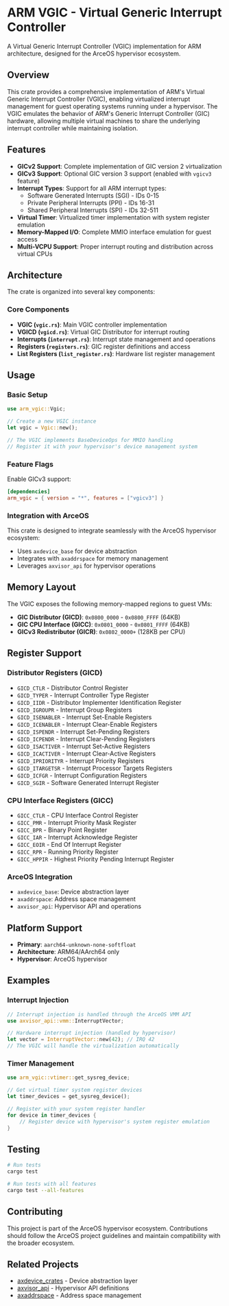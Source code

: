 # ARM VGIC - Virtual Generic Interrupt Controller

A Virtual Generic Interrupt Controller (VGIC) implementation for ARM architecture, designed for the ArceOS hypervisor ecosystem.

## Overview

This crate provides a comprehensive implementation of ARM's Virtual Generic Interrupt Controller (VGIC), enabling virtualized interrupt management for guest operating systems running under a hypervisor. The VGIC emulates the behavior of ARM's Generic Interrupt Controller (GIC) hardware, allowing multiple virtual machines to share the underlying interrupt controller while maintaining isolation.

## Features

- **GICv2 Support**: Complete implementation of GIC version 2 virtualization
- **GICv3 Support**: Optional GIC version 3 support (enabled with `vgicv3` feature)
- **Interrupt Types**: Support for all ARM interrupt types:
  - Software Generated Interrupts (SGI) - IDs 0-15
  - Private Peripheral Interrupts (PPI) - IDs 16-31  
  - Shared Peripheral Interrupts (SPI) - IDs 32-511
- **Virtual Timer**: Virtualized timer implementation with system register emulation
- **Memory-Mapped I/O**: Complete MMIO interface emulation for guest access
- **Multi-VCPU Support**: Proper interrupt routing and distribution across virtual CPUs

## Architecture

The crate is organized into several key components:

### Core Components

- **VGIC (`vgic.rs`)**: Main VGIC controller implementation
- **VGICD (`vgicd.rs`)**: Virtual GIC Distributor for interrupt routing
- **Interrupts (`interrupt.rs`)**: Interrupt state management and operations
- **Registers (`registers.rs`)**: GIC register definitions and access
- **List Registers (`list_register.rs`)**: Hardware list register management

## Usage

### Basic Setup

```rust
use arm_vgic::Vgic;

// Create a new VGIC instance
let vgic = Vgic::new();

// The VGIC implements BaseDeviceOps for MMIO handling
// Register it with your hypervisor's device management system
```

### Feature Flags

Enable GICv3 support:

```toml
[dependencies]
arm_vgic = { version = "*", features = ["vgicv3"] }
```

### Integration with ArceOS

This crate is designed to integrate seamlessly with the ArceOS hypervisor ecosystem:

- Uses `axdevice_base` for device abstraction
- Integrates with `axaddrspace` for memory management
- Leverages `axvisor_api` for hypervisor operations

## Memory Layout

The VGIC exposes the following memory-mapped regions to guest VMs:

- **GIC Distributor (GICD)**: `0x0800_0000` - `0x0800_FFFF` (64KB)
- **GIC CPU Interface (GICC)**: `0x0801_0000` - `0x0801_FFFF` (64KB)
- **GICv3 Redistributor (GICR)**: `0x0802_0000+` (128KB per CPU)

## Register Support

### Distributor Registers (GICD)

- `GICD_CTLR` - Distributor Control Register
- `GICD_TYPER` - Interrupt Controller Type Register  
- `GICD_IIDR` - Distributor Implementer Identification Register
- `GICD_IGROUPR` - Interrupt Group Registers
- `GICD_ISENABLER` - Interrupt Set-Enable Registers
- `GICD_ICENABLER` - Interrupt Clear-Enable Registers
- `GICD_ISPENDR` - Interrupt Set-Pending Registers
- `GICD_ICPENDR` - Interrupt Clear-Pending Registers
- `GICD_ISACTIVER` - Interrupt Set-Active Registers
- `GICD_ICACTIVER` - Interrupt Clear-Active Registers
- `GICD_IPRIORITYR` - Interrupt Priority Registers
- `GICD_ITARGETSR` - Interrupt Processor Targets Registers
- `GICD_ICFGR` - Interrupt Configuration Registers
- `GICD_SGIR` - Software Generated Interrupt Register

### CPU Interface Registers (GICC)

- `GICC_CTLR` - CPU Interface Control Register
- `GICC_PMR` - Interrupt Priority Mask Register
- `GICC_BPR` - Binary Point Register
- `GICC_IAR` - Interrupt Acknowledge Register
- `GICC_EOIR` - End Of Interrupt Register
- `GICC_RPR` - Running Priority Register
- `GICC_HPPIR` - Highest Priority Pending Interrupt Register

### ArceOS Integration

- `axdevice_base`: Device abstraction layer
- `axaddrspace`: Address space management
- `axvisor_api`: Hypervisor API and operations

## Platform Support

- **Primary**: `aarch64-unknown-none-softfloat`
- **Architecture**: ARM64/AArch64 only
- **Hypervisor**: ArceOS hypervisor

## Examples

### Interrupt Injection

```rust
// Interrupt injection is handled through the ArceOS VMM API
use axvisor_api::vmm::InterruptVector;

// Hardware interrupt injection (handled by hypervisor)
let vector = InterruptVector::new(42); // IRQ 42
// The VGIC will handle the virtualization automatically
```

### Timer Management

```rust
use arm_vgic::vtimer::get_sysreg_device;

// Get virtual timer system register devices
let timer_devices = get_sysreg_device();

// Register with your system register handler
for device in timer_devices {
    // Register device with hypervisor's system register emulation
}
```

## Testing

```bash
# Run tests
cargo test

# Run tests with all features
cargo test --all-features
```

## Contributing

This project is part of the ArceOS hypervisor ecosystem. Contributions should follow the ArceOS project guidelines and maintain compatibility with the broader ecosystem.

## Related Projects

- [axdevice_crates](https://github.com/arceos-hypervisor/axdevice_crates) - Device abstraction layer
- [axvisor_api](https://github.com/arceos-hypervisor/axvisor_api) - Hypervisor API definitions
- [axaddrspace](https://github.com/arceos-hypervisor/axaddrspace) - Address space management
